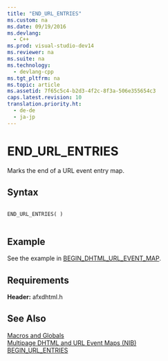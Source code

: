 ```yaml
---
title: "END_URL_ENTRIES"
ms.custom: na
ms.date: 09/19/2016
ms.devlang: 
  - C++
ms.prod: visual-studio-dev14
ms.reviewer: na
ms.suite: na
ms.technology: 
  - devlang-cpp
ms.tgt_pltfrm: na
ms.topic: article
ms.assetid: 7f65c5c4-b2d3-4f2c-8f3a-506e355654c3
caps.latest.revision: 10
translation.priority.ht: 
  - de-de
  - ja-jp
---
```

# END_URL_ENTRIES
Marks the end of a URL event entry map.  
  
## Syntax  
  
```  
  
END_URL_ENTRIES( )  
  
```  
  
## Example  
 See the example in [BEGIN_DHTML_URL_EVENT_MAP](../vs140/BEGIN_DHTML_URL_EVENT_MAP.md).  
  
## Requirements  
 **Header:** afxdhtml.h  
  
## See Also  
 [Macros and Globals](../vs140/MFC-Macros-and-Globals.md)   
 [Multipage DHTML and URL Event Maps (NIB)](assetId:///2a7332f0-79d7-46e4-b816-0a618c46777a)   
 [BEGIN_URL_ENTRIES](../vs140/BEGIN_URL_ENTRIES.md)